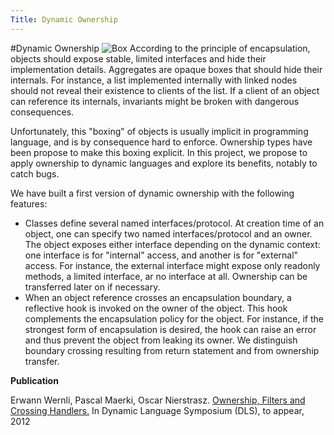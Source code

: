 ```yaml
---
Title: Dynamic Ownership
---
```

#Dynamic Ownership
![Box](%assets_url%/files/52/qe6dj7h8lejkizkpaqattrqist5qjf/2711987026_ff01a9e3a5.jpg) According to the principle of encapsulation, objects should expose stable, limited interfaces and hide their implementation details. Aggregates are opaque boxes that should hide their internals. For instance, a list implemented internally with linked nodes should not reveal their existence to clients of the list. If a client of an object can reference its internals, invariants might be broken with dangerous consequences. 

Unfortunately, this "boxing" of objects is usually implicit in programming language, and is by consequence hard to enforce. Ownership types have been propose to make this boxing explicit. In this project, we propose to apply ownership to dynamic languages and explore its benefits, notably to catch bugs.

We have built a first version of dynamic ownership with the following features:


-  Classes define several named interfaces/protocol. At creation time of an object, one can specify two named interfaces/protocol and an owner. The object exposes either interface depending on the dynamic context: one interface is for "internal" access, and another is for "external" access. For instance, the external interface might expose only readonly methods, a limited interface, ar no interface at all. Ownership can be transferred later on if necessary.
-  When an object reference crosses an encapsulation boundary, a reflective hook is invoked on the owner of the object. This hook complements the encapsulation policy for the object. For instance, if the strongest form of encapsulation is desired, the hook can raise an error and thus prevent the object from leaking its owner. We distinguish boundary crossing resulting from return statement and from ownership transfer. 

**Publication**

Erwann Wernli, Pascal Maerki, Oscar Nierstrasz. [Ownership, Filters and Crossing Handlers.](%base_url%/scgbib?query=Wern12c&display=abstract) In Dynamic Language Symposium (DLS), to appear, 2012
